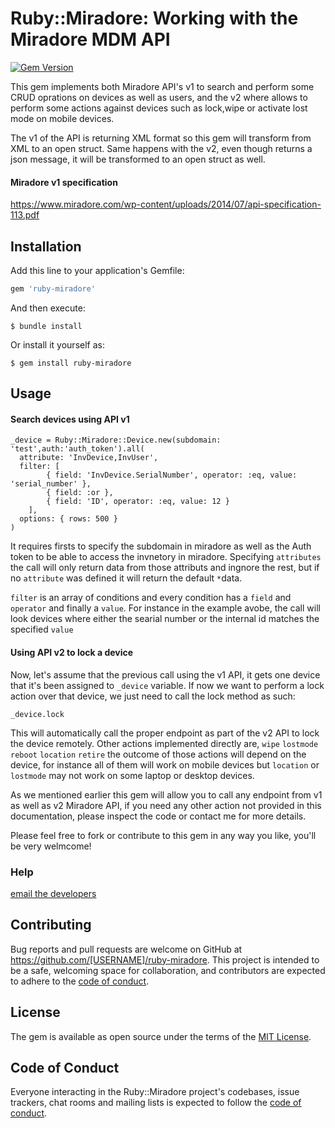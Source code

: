 
# Ruby::Miradore: Working with the Miradore MDM API
[![Gem Version](https://badge.fury.io/rb/ruby-miradore.svg)](https://badge.fury.io/rb/ruby-miradore)

This gem implements both Miradore API's v1 to search and perform some CRUD oprations on devices as well as users, and the v2 where allows to perform some actions against devices such as lock,wipe or activate lost mode on mobile devices.

The v1 of the API is returning XML format so this gem will transform from XML to an open struct. Same happens with the v2, even though returns a json message, it will be transformed to an open struct as well.

#### Miradore v1 specification
https://www.miradore.com/wp-content/uploads/2014/07/api-specification-113.pdf

## Installation

Add this line to your application's Gemfile:

```ruby
gem 'ruby-miradore'
```

And then execute:

    $ bundle install

Or install it yourself as:

    $ gem install ruby-miradore

## Usage

#### Search devices using API v1

    _device = Ruby::Miradore::Device.new(subdomain: 'test',auth:'auth_token').all(
      attribute: 'InvDevice,InvUser',
      filter: [
            { field: 'InvDevice.SerialNumber', operator: :eq, value: 'serial_number' },
            { field: :or },
            { field: 'ID', operator: :eq, value: 12 }
        ],
      options: { rows: 500 }
    )

It requires firsts to specify the subdomain in miradore as well as the Auth token to be able to access the invnetory in miradore.
Specifying `attributes` the call will only return data from those attributs and ingnore the rest, but if no `attribute` was defined it will return the default `*`data.

`filter` is an array of conditions and every condition has a `field` and `operator` and finally a `value`. For instance in the example avobe, the call will look devices where either the searial number or the internal id matches the specified `value`

#### Using API v2 to lock a device

Now, let's assume that the previous call using the v1 API, it gets one device that it's been assigned to `_device` variable.
If now we want to perform a lock action over that device, we just need to call the lock method as such:

    _device.lock
 
This will automatically call the proper endpoint as part of the v2 API to lock the device remotely.
Other actions implemented directly are, `wipe` `lostmode` `reboot` `location` `retire` the outcome of those actions will depend on the device, for instance all of them will work on mobile devices but `location` or `lostmode` may not work on some laptop or desktop devices.

As we mentioned earlier this gem will allow you to call any endpoint from v1 as well as v2 Miradore API, if you need any other action not provided in this documentation, please inspect the code or contact me for more details.

Please feel free to fork or contribute to this gem in any way you like, you'll be very welmcome!
 
### Help

[email the developers](mailto:edugarcas@gmail.com)

## Contributing

Bug reports and pull requests are welcome on GitHub at https://github.com/[USERNAME]/ruby-miradore. This project is intended to be a safe, welcoming space for collaboration, and contributors are expected to adhere to the [code of conduct](https://github.com/[USERNAME]/ruby-miradore/blob/master/CODE_OF_CONDUCT.md).

## License

The gem is available as open source under the terms of the [MIT License](https://opensource.org/licenses/MIT).

## Code of Conduct

Everyone interacting in the Ruby::Miradore project's codebases, issue trackers, chat rooms and mailing lists is expected to follow the [code of conduct](https://github.com/[USERNAME]/ruby-miradore/blob/master/CODE_OF_CONDUCT.md).
